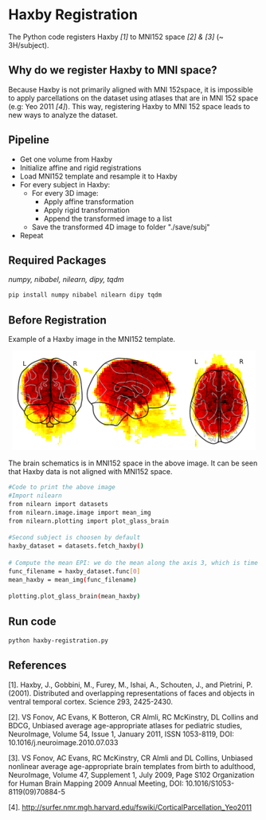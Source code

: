 # Haxby Registration 
The Python code registers Haxby _[1]_ to MNI152 space _[2] & [3]_ (~ 3H/subject).

## Why do we register Haxby to MNI space?

Because Haxby is not primarily aligned with MNI 152space, it is impossible to apply parcellations on the dataset using atlases that are in MNI 152 space (e.g: Yeo 2011 _[4]_). This way, registering Haxby to MNI 152 space leads to new ways to analyze the dataset.

## Pipeline

*  Get one volume from Haxby 
*  Initialize affine and rigid registrations
*  Load MNI152 template and resample it to Haxby
*  For every subject in Haxby:
   - For every 3D image:
     - Apply affine transformation 
     - Apply rigid transformation
     - Append the transformed image to a list
   - Save the transformed 4D image to folder "./save/subj"
*  Repeat

## Required Packages
_numpy, nibabel, nilearn, dipy, tqdm_


```sh
pip install numpy nibabel nilearn dipy tqdm
```

## Before Registration
Example of a Haxby image in the MNI152 template.

<p align="center">
  <img  src="./images/before-registration.png">
</p>

The brain schematics is in MNI152 space in the above image. It can be seen that Haxby data is not aligned with MNI152 space.

```sh
#Code to print the above image
#Import nilearn
from nilearn import datasets 
from nilearn.image.image import mean_img
from nilearn.plotting import plot_glass_brain

#Second subject is choosen by default
haxby_dataset = datasets.fetch_haxby()

# Compute the mean EPI: we do the mean along the axis 3, which is time
func_filename = haxby_dataset.func[0]
mean_haxby = mean_img(func_filename)

plotting.plot_glass_brain(mean_haxby)

```
## Run code

```sh
python haxby-registration.py
```

## References

[1]. Haxby, J., Gobbini, M., Furey, M., Ishai, A., Schouten, J., and Pietrini, P. (2001). Distributed and overlapping representations of faces and objects in ventral temporal cortex. Science 293, 2425-2430.

[2]. VS Fonov, AC Evans, K Botteron, CR Almli, RC McKinstry, DL Collins and BDCG, Unbiased average age-appropriate atlases for pediatric studies, NeuroImage, Volume 54, Issue 1, January 2011, ISSN 1053-8119, DOI: 10.1016/j.neuroimage.2010.07.033

[3]. VS Fonov, AC Evans, RC McKinstry, CR Almli and DL Collins, Unbiased nonlinear average age-appropriate brain templates from birth to adulthood, NeuroImage, Volume 47, Supplement 1, July 2009, Page S102 Organization for Human Brain Mapping 2009 Annual Meeting, DOI: 10.1016/S1053-8119(09)70884-5

[4]. http://surfer.nmr.mgh.harvard.edu/fswiki/CorticalParcellation_Yeo2011
